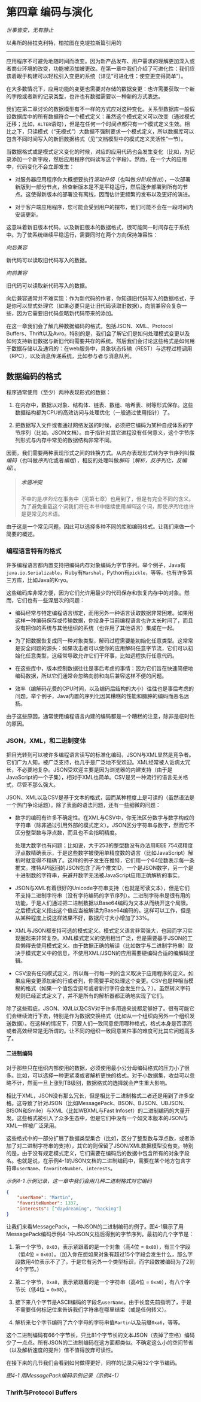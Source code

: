 # 第四章 编码与演化

*世事皆变，无有静止*

以弗所的赫拉克利特，柏拉图在克堤拉斯篇引用的

---

应用程序不可避免地随时间而改变。因为新产品发布、用户需求的理解更加深入或者商业环境的改变，功能被添加被更改。在第一章中我们介绍了可进化性：我们应该着眼于构建可以轻松引入变更的系统（详见“可进化性：使变更变得简单”）。

在大多数情况下，应用功能的变更也需要对存储的数据变更：也许需要获取一个新的字段或者新的记录类型，也许也有数据需要以一种新的方式表达。

我们在第二章讨论的数据模型有不一样的方式应对这种变化。关系型数据库一般假设数据库中的所有数据符合一个模式定义：虽然这个模式定义可以改变（通过模式迁移；比如，`ALTER`语句），但是在任何一个时间点都只有一个模式定义生效。相比之下，只读模式（“无模式”）大数据不强制要求一个模式定义，所以数据库可以包含不同时间写入的新旧数据格式（见“文档模型中的模式定义灵活性”一节）。

当数据格式或是模式定义变化的时候，对应的应用代码也会发生变化（比如，为记录添加一个新字段，然后应用程序代码读写这个字段）。然而，在一个大的应用中，代码变化不会立即发生：

* 对服务器应用程序你大概想要执行*滚动升级*（也叫做*分阶段推出*），一次部署新版到一部分节点，检查新版本是不是平稳运行，然后逐步部署到所有的节点。这使得新版本的部署没有离线，因而估计更频繁的发布以及更好的演进。

* 对于客户端应用程序，您可能会受到用户的摆布，他们可能不会在一段时间内安装更新。

这意味着新旧版本代码，以及新旧版本的数据格式，很可能同一时间存在于系统中。为了使系统继续平稳运行，需要同时在两个方向保持兼容性：

*向后兼容*

新代码可以读取旧代码写入的数据。

*向前兼容*

旧代码可以读取新代码写入的数据。

向后兼容通常并不难实现：作为新代码的作者，你知道旧代码写入的数据格式，于是你可以显式处理它（如果必要只是让旧代码读取旧数据）。向前兼容会复杂一些，因为它需要旧代码忽略新代码带来的添加。

在这一章我们会了解几种数据编码的格式，包括JSON、XML、Protocol Buffers、Thrift以及Avro。特别的是，我们会了解它们是如何处理模式变更以及如何支持新旧数据与新旧代码需要共存的系统。然后我们会讨论这些格式是如何用于数据存储以及通讯的：在web服务中，具象状态传输（REST）与远程过程调用（RPC），以及消息传递系统，比如参与者与消息队列。

## 数据编码的格式

程序通常使用（至少）两种表现形式的数据：

1. 在内存中，数据以对象、结构体、链表、数组、哈希表、树等形式保存。这些数据结构都为CPU的高效访问与处理优化（一般通过使用指针）了。

2. 把数据写入文件或者通过网络发送的时候，必须把它编码为某种自成体系的字节序列（比如，JSON文档）。由于指针对其它进程没有任何意义，这个字节序列形式与内存中常见的数据结构非常不同。

因而，我们需要两种表现形式之间的转换方式。从内存表现形式转为字节序列叫做*编码*（也叫做*序列化*或者*编组*），相反的处理叫做*解码*（*解析，反序列化，反编组*）。

> ##### 术语冲突
>
> 不幸的是*序列化*在事务中（见第七章）也用到了，但是有完全不同的含义。为了避免重载这个词我们将在本书中继续使用*编码*这个词，即使*序列化*也许是更常见的术语。

由于这是一个常见问题，因此可以选择多种不同的库和编码格式。让我们来做一个简要的概述。

### 编程语言特有的格式

许多编程语言都内置支持把编码内存对象编码为字节序列。举个例子，Java有`java.io.Serializable`，Ruby有`Marshal`，Python有`pickle`，等等。也有许多第三方库，比如Java的Kryo。

这些编码库非常方便，因为它们允许用最少的代码保存和恢复内存中的对象。然而，它们也有一些深层次的问题：

* 编码经常与特定编程语言绑定，而用另外一种语言读取数据非常困难。如果用这样一种编码保存或传输数据，你投身于当前编程语言也许太长时间了，而且没有把你的系统与其他组织的系统（也许用了其他语言）集成在一起。

* 为了把数据恢复成同一种对象类型，解码过程需要能初始化任意类型。这常常是安全问题的源头：如果攻击者可以使你的应用解码任意字节流，它们可以初始化任意类型，这经常导致允许它们干坏事，比如远程执行任意代码。

* 在这些库中，版本控制数据往往是事后考虑的事情：因为它们旨在快速简便地编码数据，所以它们通常会忽略向前和向后兼容这样不便的问题。

* 效率（编解码花费的CPU时间，以及编码后结构的大小）往往也是事后考虑的问题。举个例子，Java内置的序列化因其糟糕的性能和臃肿的编码而恶名远扬。

由于这些原因，通常使用编程语言内建的编码都是一个糟糕的注意，除非是临时性的原因。

### JSON，XML，和二进制变体

把目光转到可以被许多编程语言读写的标准化编码，JSON与XML显然是竞争者。它们广为人知，被广泛支持，也几乎是广泛地不受欢迎。XML经常被人诟病太冗长，不必要地复杂。JSON受欢迎主要是因为浏览器的内建支持（由于是JavaScript的一个子集），相对于XML也简单。CSV是另一种流行的语言无关格式，尽管不那么强大。

JSON、XML以及CSV是基于文本的格式，因而某种程度上是可读的（虽然语法是一个热门争论话题）。除了表面的语法问题，还有一些细微的问题：

* 数字的编码有许多不确定性。在XML与CSV中，你无法区分数字与数字构成的字符串（除非通过引用外部的模式定义）。JSON区分字符串与数字，然而它不区分整型数与浮点数，而且也不会指明精度。

    处理大数字也有问题；比如说，大于253的整型数没有办法用IEEE 754双精度浮点数精确表示，于是这些数字被使用单精度数的语言（比如JavaScript）解析时就变得不精确了。这样的例子发生在推特，它们用一个64位数表示每一条推文。推特API返回的JSON包含了两个推文ID，一个是JSON数字，另一个是十进制数的字符串，来避开数字无法被JavaScript应用正确解析的事实。

* JSON与XML有着很好的Unicode字符串支持（也就是可读文本），但是它们不支持二进制字符串（没有字符编码的字节序列）。二进制字符串是很有用的功能，于是人们通过把二进制数据以Base64编码为文本从而绕开这个局限。之后模式定义指出这个值应当被解读为Base64编码的。这样可以工作，但是从某种程度上说这样效果不好，数据尺寸大小增加了33%。

* XML与JSON都支持可选的模式定义。模式定义语言非常强大，也因而学习实现圈起来非常复杂。XML模式定义的使用相当广泛，但是需要基于JSON的工具懒得去使用模式定义。由于数据正确的解读（比如数字与二进制字符串）取决于模式定义中的信息，不使用XML/JSON的应用需要硬编码合适的编解码逻辑。

* CSV没有任何模式定义，所以每一行每一列的含义取决于应用程序的定义。如果应用变更添加新的行或者列，你需要手动处理这个变更。CSV也是种相当模糊的格式（如果一个值包含逗号或者新行字符会发生什么？）。虽然转义字符规则已经正式定义了，并不是所有的解析器都正确地实现了它们。

除了这些瑕疵，JSON、XML以及CSV对于许多用途来说都足够好了。很有可能它们会继续流行下去，特别是作为数据交换格式（比如从一个组织向另外一个组织发送数据）。在这样的情况下，只要人们一致同意使用哪种格式，格式本身是否漂亮或者高效经常是无所谓的。让不同的组织一致同意某件事的难度可比其它问题高多了。

#### 二进制编码

对于那些只在组织内部使用的数据，必须使用最小公分母编码格式的压力小了很多。比如，可以选择一种更紧凑或者解析更快的格式。对于小数据集，收益可以忽略不计，然而一旦上涨到TB级别，数据格式的选择就会产生重大影响。

相比于XML，JSON没有那么冗长，但是相比于二进制格式二者还是用到了许多空格。这导致了针对JSON（比如MessagePack、BSON、BJSON、UBJSON、BISON和Smile）与XML（比如WBXML与Fast Infoset）的二进制编码的大量开发。这些格式被引入了众多生态中，但是它们中没有一个如文本版本的JSON与XML一样被广泛采用。

这些格式中的一部分扩展了数据类型集合（比如，区分了整型数与浮点数，或者添加了对二进制字符串的支持），其它的则保留了JSON/XML数据模型没有变。特别的是，由于没有规定模式定义，它们需要在编码后的数据中包含所有的对象字段名。也就是说，在示例4-1的JSON文档的二进制编码中，需要在某个地方包含字符串`userName`、`favoriteNumber`、`interests`。

*示例4-1 示例记录，这一章中我们会用几种二进制格式对它编码*

```JSON
{
    "userName": "Martin",
    "favoriteNumber": 1337,
    "interests": ["daydreaming", "hacking"]
}
```

让我们来看MessagePack，一种JSON的二进制编码的例子。图4-1展示了用MessagePack编码示例4-1中JSON文档后得到的字节序列。最初的几个字节是：

1. 第一个字节，`0x83`，表示紧跟着的是一个对象（高4位 = `0x80`），有三个字段（低4位 = `0x03`）。（加入你在想如果对象有超过15个字段会发生什么，那么字段数用4位表示不了了，于是它有另外一个类型标识，而字段数被编码为了2到4个字节。）

2. 第二个字节，`0xa8`，表示紧跟着的是一个字符串（高4位 = `0xa0`），有八个字节长（低4位 = `0x08`）。

3. 接下来八个字节是ASCII编码的字段名`userName`。由于长度先前指明了，于是不需要任何标记位来告诉我们字符串在哪里结束（或是任何转义）。

4. 解析来七个字节编码了六个字母的字符串值`Martin`以及前缀`0xa6`，等等。

这个二进制编码有66个字节长，只比81个字节长的文本JSON（去掉了空格）编码少了一点点。所有JSON的二进制编码在这方面都类似。不确定这么小的空间节省（以及解析速度的提升）值不值得放弃可读性。

在接下来的几节我们会看到如何做得更好，同样的记录只用32个字节编码。

*图4-1 用MessagePack编码示例记录（示例4-1）*

### Thrift与Protocol Buffers

